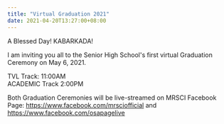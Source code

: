 ```yaml
---
title: "Virtual Graduation 2021"
date: 2021-04-20T13:27:00+08:00
---
```

A Blessed Day! KABARKADA!

I am inviting you all to the Senior High School's first virtual Graduation Ceremony on May 6, 2021.

TVL Track: 11:00AM\
ACADEMIC Track 2:00PM

Both Graduation Ceremonies will be live-streamed on MRSCI Facebook Page: https://www.facebook.com/mrsciofficial and https://www.facebook.com/osapagelive